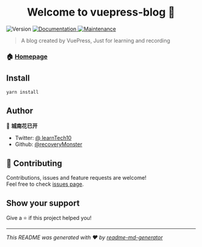 <h1 align="center">Welcome to vuepress-blog 👋</h1>
<p>
  <img alt="Version" src="https://img.shields.io/badge/version-1.0.0-blue.svg?cacheSeconds=2592000" />
  <a href="https://github.com/recoveryMonster/vuepress-blog#readme" target="_blank">
    <img alt="Documentation" src="https://img.shields.io/badge/documentation-yes-brightgreen.svg" />
  </a>
  <a href="https://github.com/recoveryMonster/vuepress-blog/graphs/commit-activity" target="_blank">
    <img alt="Maintenance" src="https://img.shields.io/badge/Maintained%3F-yes-green.svg" />
  </a>
</p>


> A blog created by VuePress, Just for learning and recording

### 🏠 [Homepage](https://recoverymonster.github.io/)

## Install

```sh
yarn install
```

## Author

👤 **城南花已开**

* Twitter: [@ learnTech10](https://twitter.com/learnTech10)
* Github: [@recoveryMonster](https://github.com/recoveryMonster)

## 🤝 Contributing

Contributions, issues and feature requests are welcome!<br />Feel free to check [issues page](https://github.com/recoveryMonster/vuepress-blog/issues).

## Show your support

Give a ⭐️ if this project helped you!

***
_This README was generated with ❤️ by [readme-md-generator](https://github.com/kefranabg/readme-md-generator)_

